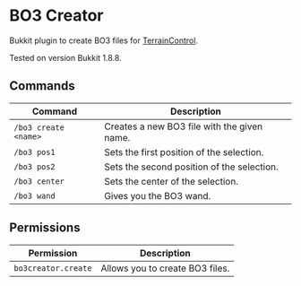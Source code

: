 # BO3 Creator

Bukkit plugin to create BO3 files for [TerrainControl](https://github.com/MCTCP/TerrainControl).

Tested on version Bukkit 1.8.8.

## Commands

| Command              | Description                                             |
|----------------------|---------------------------------------------------------|
| `/bo3 create <name>` | Creates a new BO3 file with the given name.             |
| `/bo3 pos1`           | Sets the first position of the selection.              |
| `/bo3 pos2`           | Sets the second position of the selection.             |
| `/bo3 center`        | Sets the center of the selection.                       |
| `/bo3 wand`          | Gives you the BO3 wand.                                 |

## Permissions

| Permission          | Description                     |
|---------------------|---------------------------------|
| `bo3creator.create` | Allows you to create BO3 files. |